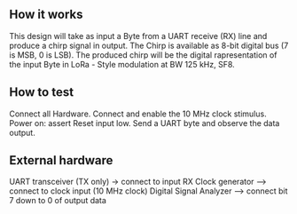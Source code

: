<!---

This file is used to generate your project datasheet. Please fill in the information below and delete any unused
sections.

You can also include images in this folder and reference them in the markdown. Each image must be less than
512 kb in size, and the combined size of all images must be less than 1 MB.
-->

## How it works

This design will take as input a Byte from a UART  receive (RX) line and produce a chirp signal in output.
The Chirp is available as 8-bit digital bus (7 is MSB, 0 is LSB).
The produced chirp will be the digital rapresentation of the input Byte in LoRa - Style modulation at BW 125 kHz, SF8.



## How to test
Connect all Hardware.
Connect and enable the 10 MHz clock stimulus.
Power on: assert Reset input low.
Send a UART byte and observe the data output.

## External hardware

UART transceiver (TX only) -> connect to input RX
Clock generator --> connect to clock input (10 MHz clock)
Digital Signal Analyzer --> connect bit 7 down to 0 of output data
